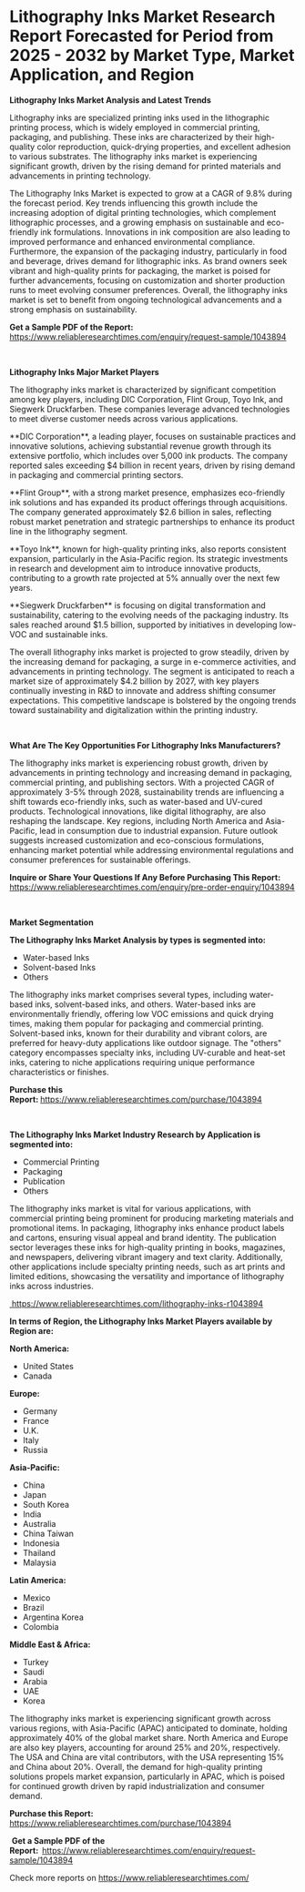 <p><h1>Lithography Inks Market Research Report Forecasted for Period from 2025 -  2032 by Market Type, Market Application, and Region</h1></p><p><strong>Lithography Inks Market Analysis and Latest Trends</strong></p>
<p><p>Lithography inks are specialized printing inks used in the lithographic printing process, which is widely employed in commercial printing, packaging, and publishing. These inks are characterized by their high-quality color reproduction, quick-drying properties, and excellent adhesion to various substrates. The lithography inks market is experiencing significant growth, driven by the rising demand for printed materials and advancements in printing technology.</p><p>The Lithography Inks Market is expected to grow at a CAGR of 9.8% during the forecast period. Key trends influencing this growth include the increasing adoption of digital printing technologies, which complement lithographic processes, and a growing emphasis on sustainable and eco-friendly ink formulations. Innovations in ink composition are also leading to improved performance and enhanced environmental compliance. Furthermore, the expansion of the packaging industry, particularly in food and beverage, drives demand for lithographic inks. As brand owners seek vibrant and high-quality prints for packaging, the market is poised for further advancements, focusing on customization and shorter production runs to meet evolving consumer preferences. Overall, the lithography inks market is set to benefit from ongoing technological advancements and a strong emphasis on sustainability.</p></p>
<p><strong>Get a Sample PDF of the Report:&nbsp;</strong> <a href="https://www.reliableresearchtimes.com/enquiry/request-sample/1043894?utm_campaign=3363&utm_medium=2&utm_source=Github&utm_content=ia&utm_term=26032025&utm_id=lithography-inks">https://www.reliableresearchtimes.com/enquiry/request-sample/1043894</a></p>
<p>&nbsp;</p>
<p><strong>Lithography Inks Major Market Players</strong></p>
<p><p>The lithography inks market is characterized by significant competition among key players, including DIC Corporation, Flint Group, Toyo Ink, and Siegwerk Druckfarben. These companies leverage advanced technologies to meet diverse customer needs across various applications.</p><p>**DIC Corporation**, a leading player, focuses on sustainable practices and innovative solutions, achieving substantial revenue growth through its extensive portfolio, which includes over 5,000 ink products. The company reported sales exceeding $4 billion in recent years, driven by rising demand in packaging and commercial printing sectors.</p><p>**Flint Group**, with a strong market presence, emphasizes eco-friendly ink solutions and has expanded its product offerings through acquisitions. The company generated approximately $2.6 billion in sales, reflecting robust market penetration and strategic partnerships to enhance its product line in the lithography segment.</p><p>**Toyo Ink**, known for high-quality printing inks, also reports consistent expansion, particularly in the Asia-Pacific region. Its strategic investments in research and development aim to introduce innovative products, contributing to a growth rate projected at 5% annually over the next few years.</p><p>**Siegwerk Druckfarben** is focusing on digital transformation and sustainability, catering to the evolving needs of the packaging industry. Its sales reached around $1.5 billion, supported by initiatives in developing low-VOC and sustainable inks.</p><p>The overall lithography inks market is projected to grow steadily, driven by the increasing demand for packaging, a surge in e-commerce activities, and advancements in printing technology. The segment is anticipated to reach a market size of approximately $4.2 billion by 2027, with key players continually investing in R&D to innovate and address shifting consumer expectations. This competitive landscape is bolstered by the ongoing trends toward sustainability and digitalization within the printing industry.</p></p>
<p>&nbsp;</p>
<p><strong>What Are The Key Opportunities For Lithography Inks Manufacturers?</strong></p>
<p><p>The lithography inks market is experiencing robust growth, driven by advancements in printing technology and increasing demand in packaging, commercial printing, and publishing sectors. With a projected CAGR of approximately 3-5% through 2028, sustainability trends are influencing a shift towards eco-friendly inks, such as water-based and UV-cured products. Technological innovations, like digital lithography, are also reshaping the landscape. Key regions, including North America and Asia-Pacific, lead in consumption due to industrial expansion. Future outlook suggests increased customization and eco-conscious formulations, enhancing market potential while addressing environmental regulations and consumer preferences for sustainable offerings.</p></p>
<p><strong>Inquire or Share Your Questions If Any Before Purchasing This Report:</strong> <a href="https://www.reliableresearchtimes.com/enquiry/pre-order-enquiry/1043894?utm_campaign=3363&utm_medium=2&utm_source=Github&utm_content=ia&utm_term=26032025&utm_id=lithography-inks">https://www.reliableresearchtimes.com/enquiry/pre-order-enquiry/1043894</a></p>
<p>&nbsp;</p>
<p><strong>Market Segmentation</strong></p>
<p><strong>The Lithography Inks Market Analysis by types is segmented into:</strong></p>
<p><ul><li>Water-based Inks</li><li>Solvent-based Inks</li><li>Others</li></ul></p>
<p><p>The lithography inks market comprises several types, including water-based inks, solvent-based inks, and others. Water-based inks are environmentally friendly, offering low VOC emissions and quick drying times, making them popular for packaging and commercial printing. Solvent-based inks, known for their durability and vibrant colors, are preferred for heavy-duty applications like outdoor signage. The "others" category encompasses specialty inks, including UV-curable and heat-set inks, catering to niche applications requiring unique performance characteristics or finishes.</p></p>
<p><strong>Purchase this Report:&nbsp;</strong><a href="https://www.reliableresearchtimes.com/purchase/1043894?utm_campaign=3363&utm_medium=2&utm_source=Github&utm_content=ia&utm_term=26032025&utm_id=lithography-inks">https://www.reliableresearchtimes.com/purchase/1043894</a></p>
<p>&nbsp;</p>
<p><strong>The Lithography Inks Market Industry Research by Application is segmented into:</strong></p>
<p><ul><li>Commercial Printing</li><li>Packaging</li><li>Publication</li><li>Others</li></ul></p>
<p><p>The lithography inks market is vital for various applications, with commercial printing being prominent for producing marketing materials and promotional items. In packaging, lithography inks enhance product labels and cartons, ensuring visual appeal and brand identity. The publication sector leverages these inks for high-quality printing in books, magazines, and newspapers, delivering vibrant imagery and text clarity. Additionally, other applications include specialty printing needs, such as art prints and limited editions, showcasing the versatility and importance of lithography inks across industries.</p></p>
<p><a href="https://www.reliableresearchtimes.com/lithography-inks-r1043894?utm_campaign=3363&utm_medium=2&utm_source=Github&utm_content=ia&utm_term=26032025&utm_id=lithography-inks">&nbsp;https://www.reliableresearchtimes.com/lithography-inks-r1043894</a></p>
<p><strong>In terms of Region, the Lithography Inks Market Players available by Region are:</strong></p>
<p>
    <p> <strong> North America: </strong>
        <ul>
            <li>United States</li>
            <li>Canada</li>
        </ul>
        </p> 
    <p> <strong> Europe: </strong>
        <ul>
            <li>Germany</li>
            <li>France</li>
            <li>U.K.</li>
            <li>Italy</li>
            <li>Russia</li>
        </ul>
        </p> 
    <p> <strong> Asia-Pacific: </strong>
        <ul>
            <li>China</li>
            <li>Japan</li>
            <li>South Korea</li>
            <li>India</li>
            <li>Australia</li>
            <li>China Taiwan</li>
            <li>Indonesia</li>
            <li>Thailand</li>
            <li>Malaysia</li>
        </ul>
        </p> 
    <p> <strong> Latin America: </strong>
        <ul>
            <li>Mexico</li>
            <li>Brazil</li>
            <li>Argentina Korea</li>
            <li>Colombia</li>
        </ul>
        </p> 
    <p> <strong> Middle East & Africa: </strong>
        <ul>
            <li>Turkey</li>
            <li>Saudi</li>
            <li>Arabia</li>
            <li>UAE</li>
            <li>Korea</li>
        </ul>
    </p>
    </p>
<p><p>The lithography inks market is experiencing significant growth across various regions, with Asia-Pacific (APAC) anticipated to dominate, holding approximately 40% of the global market share. North America and Europe are also key players, accounting for around 25% and 20%, respectively. The USA and China are vital contributors, with the USA representing 15% and China about 20%. Overall, the demand for high-quality printing solutions propels market expansion, particularly in APAC, which is poised for continued growth driven by rapid industrialization and consumer demand.</p></p>
<p><strong>Purchase this Report: </strong><a href="https://www.reliableresearchtimes.com/purchase/1043894?utm_campaign=3363&utm_medium=2&utm_source=Github&utm_content=ia&utm_term=26032025&utm_id=lithography-inks">https://www.reliableresearchtimes.com/purchase/1043894</a></p>
<p>&nbsp;<strong>Get a Sample PDF of the Report:&nbsp;&nbsp;</strong><a href="https://www.reliableresearchtimes.com/enquiry/request-sample/1043894?utm_campaign=3363&utm_medium=2&utm_source=Github&utm_content=ia&utm_term=26032025&utm_id=lithography-inks">https://www.reliableresearchtimes.com/enquiry/request-sample/1043894</a></p>
<p><strong></strong></p>
<p>Check more reports on <a href="https://www.reliableresearchtimes.com/?utm_campaign=3363&utm_medium=2&utm_source=Github&utm_content=ia&utm_term=26032025&utm_id=lithography-inks">https://www.reliableresearchtimes.com/</a></p>